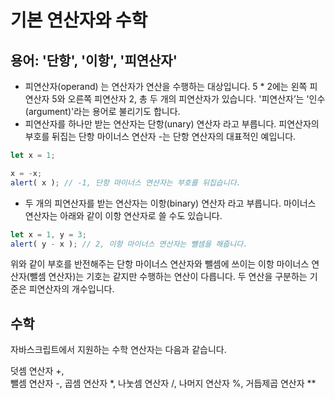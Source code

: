 # 기본 연산자와 수학

## 용어: '단항', '이항', '피연산자'
- 피연산자(operand) 는 연산자가 연산을 수행하는 대상입니다. 5 * 2에는 왼쪽 피연산자 5와 오른쪽 피연산자 2, 총 두 개의 피연산자가 있습니다. '피연산자’는 '인수(argument)'라는 용어로 불리기도 합니다.
- 피연산자를 하나만 받는 연산자는 단항(unary) 연산자 라고 부릅니다. 피연산자의 부호를 뒤집는 단항 마이너스 연산자 -는 단항 연산자의 대표적인 예입니다.
```javascript
let x = 1;

x = -x;
alert( x ); // -1, 단항 마이너스 연산자는 부호를 뒤집습니다.
```
- 두 개의 피연산자를 받는 연산자는 이항(binary) 연산자 라고 부릅니다. 마이너스 연산자는 아래와 같이 이항 연산자로 쓸 수도 있습니다.
```javascript
let x = 1, y = 3;
alert( y - x ); // 2, 이항 마이너스 연산자는 뺄셈을 해줍니다.
```
위와 같이 부호를 반전해주는 단항 마이너스 연산자와 뺄셈에 쓰이는 이항 마이너스 연산자(뺄셈 연산자)는 기호는 같지만 수행하는 연산이 다릅니다. 두 연산을 구분하는 기준은 피연산자의 개수입니다.

## 수학
자바스크립트에서 지원하는 수학 연산자는 다음과 같습니다.

덧셈 연산자 +,\
뺄셈 연산자 -, 
곱셈 연산자 *,
나눗셈 연산자 /,
나머지 연산자 %,
거듭제곱 연산자 **


